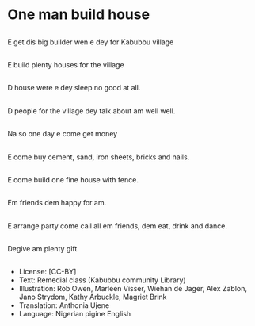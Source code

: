# One man build house

##
E get dis big builder wen e dey for Kabubbu village

##
E build plenty houses for the village

##
D house were e dey sleep no good at all.

##
D people for the village dey talk about am well well.

##
Na so one day e come get money 

##
E come buy cement, sand, iron sheets, bricks and nails.

##
E come build one fine house with fence.

##
Em friends dem happy for am.

##
E arrange party come call all em friends, dem eat, drink and dance.

##
Degive am plenty gift.

##
* License: [CC-BY]
* Text: Remedial class (Kabubbu community Library)
* Illustration: Rob Owen, Marleen Visser, Wiehan de Jager, Alex Zablon, Jano Strydom, Kathy Arbuckle, Magriet Brink
* Translation: Anthonia Ujene
* Language: Nigerian pigine English
